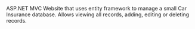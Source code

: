 ASP.NET MVC Website that uses entity framework to manage a small Car Insurance database.  Allows viewing all records, adding, editing or deleting records.
